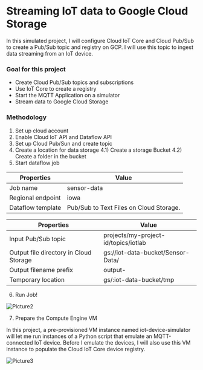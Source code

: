# Streaming IoT data to Google Cloud Storage

In this simulated project, I will configure Cloud IoT Core and Cloud Pub/Sub to create a Pub/Sub topic and registry on GCP. I will use this topic to ingest data streaming from an IoT device.

### Goal for this project
- Create Cloud Pub/Sub topics and subscriptions
- Use IoT Core to create a registry
- Start the MQTT Application on a simulator
- Stream data to Google Cloud Storage

### Methodology
1) Set up cloud account
2) Enable Cloud IoT API and Dataflow API
3) Set up Cloud Pub/Sun and create topic
4) Create a location for data storage
   4.1) Create a storage Bucket
   4.2) Create a folder in the bucket 
5) Start dataflow job

Properties        | Value                                   |
------------------|-----------------------------------------|
Job name          | sensor-data                             |
Regional endpoint | iowa                                    |
Dataflow template | Pub/Sub to Text Files on Cloud Storage. |


Properties                             | Value                                |
---------------------------------------|--------------------------------------|
Input Pub/Sub topic                    | projects/my-project-id/topics/iotlab |
Output file directory in Cloud Storage |  gs://iot-data-bucket/Sensor-Data/   |
Output filename prefix                 | output-                              |
Temporary location                     | gs/:iot-data-bucket/tmp              |

6) Run Job!

![Picture2](https://user-images.githubusercontent.com/61028063/148889903-73e9a68b-1003-4e7d-8cb3-c59eeed0c990.png)


7) Prepare the Compute Engine VM

In this project, a pre-provisioned VM instance named iot-device-simulator will let me run instances of a Python script that emulate an MQTT-connected IoT device. Before I emulate the devices, I will also use this VM instance to populate the Cloud IoT Core device registry.

![Picture3](https://user-images.githubusercontent.com/61028063/148890362-a2a67a48-242c-4f02-86de-3eb7f118bb3c.png)





